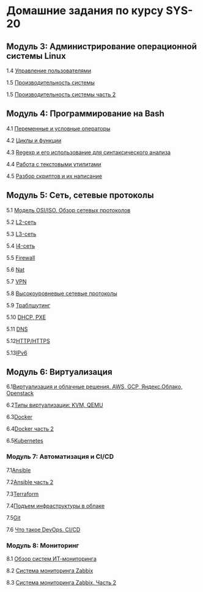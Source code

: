 # Домашние задания по курсу SYS-20

## Модуль 3: Администрирование операционной системы Linux

1.4 [Управление пользователями](3-04.md)

1.5 [Производительность системы](3-05.md)

1.5 [Производительность системы часть 2](3-06.md)

## Модуль 4: Программирование на Bash

4.1 [Переменные и условные операторы](4-01.md)

4.2 [Циклы и функции](4-02.md)

4.3 [Regexp и его использование для синтаксического анализа](4-03.md)

4.4 [Работа с текстовыми утилитами](4-04.md)

4.5 [Разбор скриптов и их написание](4-05.md)

## Модуль 5: Сеть, сетевые протоколы

5.1 [Модель OSI/ISO. Обзор сетевых протоколов](5-01.md)

5.2 [L2-сеть](5-02.md)

5.3 [L3-сеть](5-03.md)

5.4 [l4-сеть](5-04.md)

5.5 [Firewall](5-05.md)

5.6 [Nat](5-06.md)

5.7 [VPN](5-07.md)

5.8 [Высокоуровневые сетевые протоколы](5-08.md)

5.9 [Траблшутинг](5-09.md)

5.10 [DHCP, PXE](5-10.md)

5.11 [DNS](5-11.md)

5.12[HTTP/HTTPS](5-12.md)

5.13[IPv6](5-13.md)

## Модуль 6: Виртуализация

6.1[Виртуализация и облачные решения. AWS, GCP, Яндекс.Облако, Openstack](6-1.md)

6.2[Типы виртуализации: KVM, QEMU](6-2.md)

6.3[Docker](6-3.md)

6.4[Docker часть 2](6-4.md)

6.5[Kubernetes](6-5.md)

### Модуль 7: Автоматизация и CI/СD

7.1[Ansible](7-1.md)

7.2[Ansible часть 2](7-12.md)

7.3[Terraform](7-2.md)

7.4[Подъем инфраструктуры в облаке](7-4.md)

7.5[Git](7-3.md)

7.6 [Что такое DevOps. CI/CD](7-5.md)

### Модуль 8: Мониторинг

8.1 [Обзор систем ИТ-мониторинга](8-1.md)

8.2 [Система мониторинга Zabbix](8-2.md)

8.3 [Система мониторинга Zabbix. Часть 2](8-3.md)

